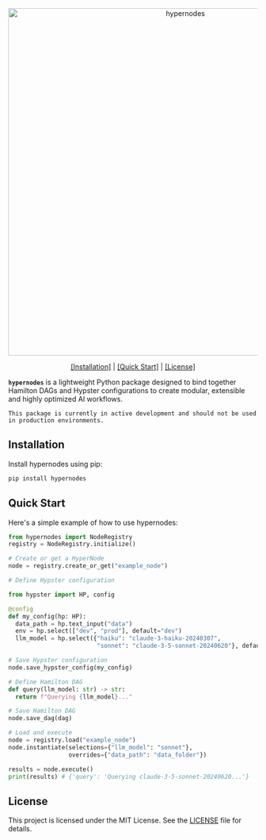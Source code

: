 <div align="center"><picture>
  <source media="(prefers-color-scheme: dark)" srcset="assets/dark_background_logo.svg">
  <img alt="hypernodes" src="assets/light_background_logo.svg" width=700">
</picture></div>

<p align="center">
  <a href="#installation">[Installation]</a> |
  <a href="#quick-start">[Quick Start]</a> |
  <a href="#license">[License]</a>
</p>

**`hypernodes`** is a lightweight Python package designed to bind together Hamilton DAGs and Hypster configurations to create modular, extensible and highly optimized AI workflows.

```{warning}
This package is currently in active development and should not be used in production environments.
```

## Installation

Install hypernodes using pip:

```bash
pip install hypernodes
```

## Quick Start

Here's a simple example of how to use hypernodes:

```python
from hypernodes import NodeRegistry
registry = NodeRegistry.initialize()

# Create or get a HyperNode
node = registry.create_or_get("example_node")

# Define Hypster configuration

from hypster import HP, config

@config
def my_config(hp: HP):
  data_path = hp.text_input("data")
  env = hp.select(["dev", "prod"], default="dev")
  llm_model = hp.select({"haiku": "claude-3-haiku-20240307",
                         "sonnet": "claude-3-5-sonnet-20240620"}, default="haiku")

# Save Hypster configuration
node.save_hypster_config(my_config)

# Define Hamilton DAG
def query(llm_model: str) -> str:
  return f"Querying {llm_model}..."

# Save Hamilton DAG
node.save_dag(dag)

# Load and execute
node = registry.load("example_node")
node.instantiate(selections={"llm_model": "sonnet"},
                 overrides={"data_path": "data_folder"})

results = node.execute()
print(results) # {'query': 'Querying claude-3-5-sonnet-20240620...'}
```

## License

This project is licensed under the MIT License. See the [LICENSE](LICENSE) file for details.